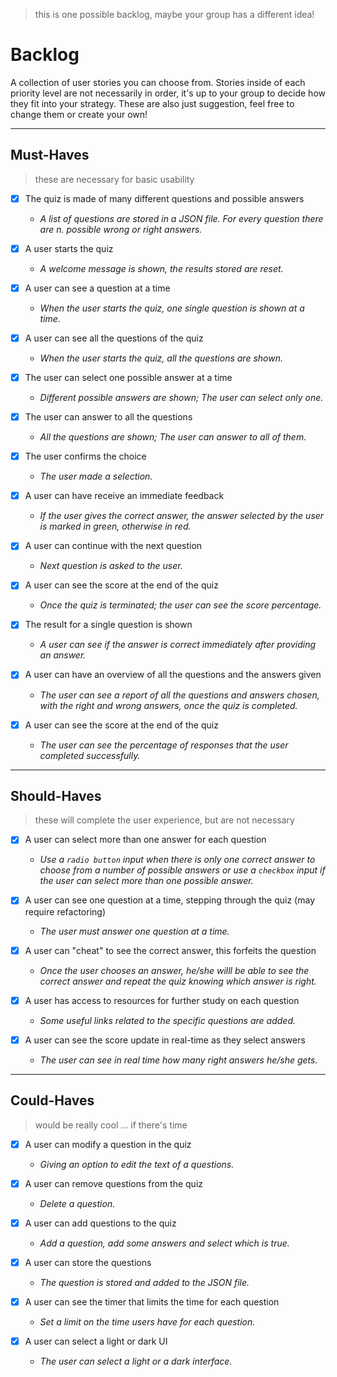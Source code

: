 > this is one possible backlog, maybe your group has a different idea!

# Backlog

A collection of user stories you can choose from. Stories inside of each priority level are not necessarily in order, it's up to your group to decide how they fit into your strategy. These are also just suggestion, feel free to change them or create your own!

---
## Must-Haves

> these are necessary for basic usability

- [x] The quiz is made of many different questions and possible answers
  - _A list of questions are stored in a JSON file. For every question there are n. possible wrong or right answers._
  
- [x] A user starts the quiz
  - _A welcome message is shown, the results stored are reset._
  
- [x] A user can see a question  at a time
  - _When the user starts the quiz, one single question is shown at a time._

- [x] A user can see all the questions of the quiz
  - _When the user starts the quiz, all the questions are shown._

- [x] The user can select one possible answer at a time
  - _Different possible answers are shown; The user can select only one._
  
- [x] The user can answer to all the questions
  - _All the questions are shown; The user can answer to all of them._
  
- [x] The user confirms the choice
  - _The user made a selection._
 
- [x] A user can have receive an immediate feedback
  - _If the user gives the correct answer, the answer selected by the user is marked in green, otherwise in red._
  
- [x] A user can continue with the next question
  - _Next question is asked to the user._
  
- [x] A user can see the score at the end of the quiz
  - _Once the quiz is terminated; the user can see the score percentage._
  
- [x] The result for a single question is shown
  - _A user can see if the answer is correct immediately after providing an answer._
  
- [x] A user can have an overview of all the questions and the answers given
  - _The user can see a report of all the questions and answers chosen, with the right and wrong answers, once the quiz is completed._

- [x] A user can see the score at the end of the quiz
  - _The user can see the percentage of responses that the user completed successfully._
---
## Should-Haves

> these will complete the user experience, but are not necessary

- [x] A user can select more than one answer for each question
  - _Use a `radio button` input when there is only one correct answer to choose from a number of possible answers or use a `checkbox` input if the user can select more than one possible answer._

- [x] A user can see one question at a time, stepping through the quiz (may require refactoring)
  - _The user must answer one question at a time._
  
- [x] A user can "cheat" to see the correct answer, this forfeits the question
  - _Once the user chooses an answer, he/she willl be able to see the correct answer and repeat the quiz knowing which answer is right._
  
- [x] A user has access to resources for further study on each question
  - _Some useful links related to the specific questions are added._
  
- [x] A user can see the score update in real-time as they select answers
  - _The user can see in real time how many right answers he/she gets._
---
## Could-Haves

> would be really cool ... if there's time

- [x] A user can modify a question in the quiz
  - _Giving an option to edit the text of a questions._
  
- [x] A user can remove questions from the quiz
  - _Delete a question._
  
- [x] A user can add questions to the quiz
  - _Add a question, add some answers and select which is true._
  
- [x] A user can store the questions
  - _The question is stored and added to the JSON file._
 
- [x] A user can see the timer that limits the time for each question
  - _Set a limit on the time users have for each question._
  
- [x] A user can select a light or dark UI
  - _The user can select a light or a dark interface._
